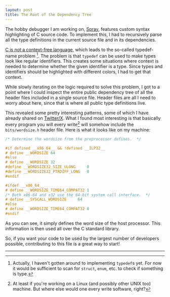 ```yaml
---
layout: post
title: The Root of the Dependency Tree
---
```


The hobby debugger I am working on, [Spray](https://github.com/d4ckard/spray), features custom syntax highlighting of C source code. To implement this, I had to recursively parse all the type definitions in the current source file and in its dependencies.

[C is not a context-free language](https://eli.thegreenplace.net/2011/05/02/the-context-sensitivity-of-cs-grammar-revisited), which leads to the so-called typedef-name problem [^1]. The problem is that `typedef` can be used to make types look like regular identifiers. This creates some situations where context is needed to determine whether the given identifier is a type. Since types and identifiers should be highlighted with different colors, I had to get that context.

While slowly iterating on the logic required to solve this problem, I got to a point where I could inspect the entire public dependency tree of all the header files included in a single source file. Header files are all I need to worry about here, since that is where all public type definitions live.

This revealed some pretty interesting patterns, some of which I have already shared on [Twitter/X](https://twitter.com/d4kdd/status/1692816506898333712?s=20). What I found most interesting is that basically every program you will every write[^2] will somehow include the `bits/wordsize.h` header file. Here is what it looks like on my machine:

```c
/* Determine the wordsize from the preprocessor defines.  */

#if defined __x86_64__ && !defined __ILP32__
# define __WORDSIZE	64
#else
# define __WORDSIZE	32
#define __WORDSIZE32_SIZE_ULONG		0
#define __WORDSIZE32_PTRDIFF_LONG	0
#endif

#ifdef __x86_64__
# define __WORDSIZE_TIME64_COMPAT32	1
/* Both x86-64 and x32 use the 64-bit system call interface.  */
# define __SYSCALL_WORDSIZE		64
#else
# define __WORDSIZE_TIME64_COMPAT32	0
#endif
```

As you can see, it simply defines the word size of the host processor. This information is then used all over the C standard library.

So, if you want your code to be used by the largest number of developers possible, contributing to this file is a great way to start!

---

[^1]: Actually, I haven't gotten around to implementing `typedef`s yet. For now it would be sufficient  to scan for `struct`, `enum`, etc. to check if something is type.

[^2]: At least if you're working on a Linux (and possibly other UNIX too) machine. But where else would one every write software, right?
